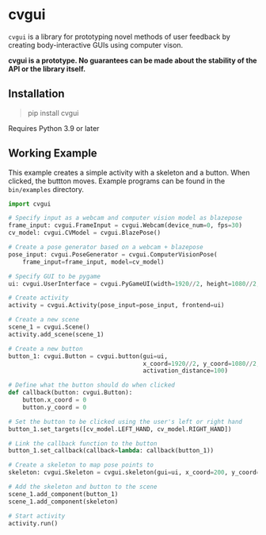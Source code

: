 # cvgui

`cvgui` is a library for prototyping novel methods of
user feedback by creating body-interactive GUIs using computer
vison.

**cvgui is a prototype. No guarantees can
be made about the stability of the API or the library itself.**

## Installation

> pip install cvgui

Requires Python 3.9 or later

## Working Example

This example creates a simple activity with a skeleton and a button.
When clicked, the buttton moves. Example programs can be found in the
`bin/examples` directory.

```python
import cvgui

# Specify input as a webcam and computer vision model as blazepose
frame_input: cvgui.FrameInput = cvgui.Webcam(device_num=0, fps=30)
cv_model: cvgui.CVModel = cvgui.BlazePose()

# Create a pose generator based on a webcam + blazepose
pose_input: cvgui.PoseGenerator = cvgui.ComputerVisionPose(
    frame_input=frame_input, model=cv_model)

# Specify GUI to be pygame
ui: cvgui.UserInterface = cvgui.PyGameUI(width=1920//2, height=1080//2, fps=60)

# Create activity
activity = cvgui.Activity(pose_input=pose_input, frontend=ui)

# Create a new scene
scene_1 = cvgui.Scene()
activity.add_scene(scene_1)

# Create a new button
button_1: cvgui.Button = cvgui.button(gui=ui,
                                      x_coord=1920//2, y_coord=1080//2,
                                      activation_distance=100)

# Define what the button should do when clicked
def callback(button: cvgui.Button):
    button.x_coord = 0
    button.y_coord = 0

# Set the button to be clicked using the user's left or right hand
button_1.set_targets([cv_model.LEFT_HAND, cv_model.RIGHT_HAND])

# Link the callback function to the button
button_1.set_callback(callback=lambda: callback(button_1))

# Create a skeleton to map pose points to
skeleton: cvgui.Skeleton = cvgui.skeleton(gui=ui, x_coord=200, y_coord=200)

# Add the skeleton and button to the scene
scene_1.add_component(button_1)
scene_1.add_component(skeleton)

# Start activity
activity.run()
```
